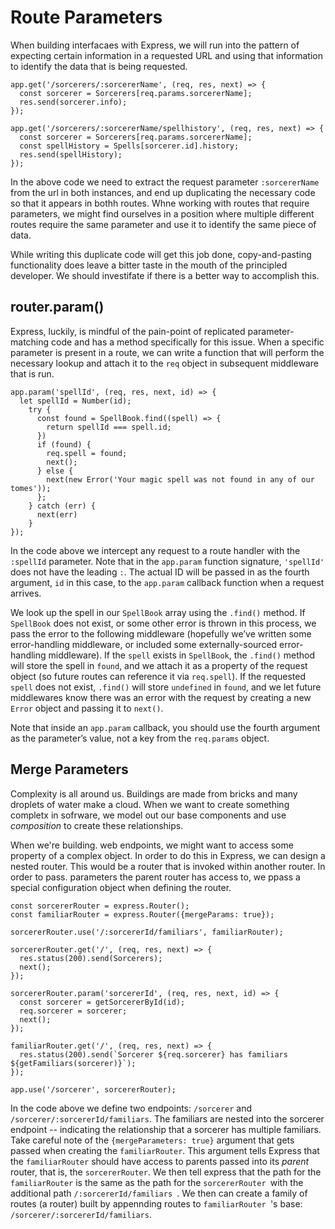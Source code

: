 # Route Parameters

When building interfacaes with Express, we will run into the pattern of expecting certain information in a requested URL and using that information to identify the data that is being requested.

```
app.get('/sorcerers/:sorcererName', (req, res, next) => {
  const sorcerer = Sorcerers[req.params.sorcererName];
  res.send(sorcerer.info);
});
 
app.get('/sorcerers/:sorcererName/spellhistory', (req, res, next) => {
  const sorcerer = Sorcerers[req.params.sorcererName];
  const spellHistory = Spells[sorcerer.id].history;
  res.send(spellHistory);
});
```

In the above code we need to extract the request parameter `:sorcererName` from the url in both instances, and end up duplicating the necessary code so that it appears in bothh routes. Whne working with routes that require parameters, we might find ourselves in a position where multiple different routes require the same parameter and use it to identify the same piece of data.

While writing this duplicate code will get this job done, copy-and-pasting functionality does leave a bitter taste in the mouth of the principled developer.  We should investifate if there is a better way to accomplish this.

## router.param()

Express, luckily, is mindful of the pain-point of replicated parameter-matching code and has a method specifically for this issue. When a specific parameter is present in a route, we can write a function that will perform the necessary lookup and attach it to the `req` object in subsequent middleware that is run.

```
app.param('spellId', (req, res, next, id) => {
  let spellId = Number(id);
    try {
      const found = SpellBook.find((spell) => {
        return spellId === spell.id;
      })
      if (found) {
        req.spell = found;
        next();
      } else {
        next(new Error('Your magic spell was not found in any of our tomes'));
      };
    } catch (err) {
      next(err)
    }
});
```

In the code above we intercept any request to a route handler with the `:spellId` parameter. Note that in the `app.param` function signature, `'spellId'` does not have the leading `:`. The actual ID will be passed in as the fourth argument, `id` in this case, to the `app.param` callback function when a request arrives.

We look up the spell in our `SpellBook` array using the `.find()` method. If `SpellBook` does not exist, or some other error is thrown in this process, we pass the error to the following middleware (hopefully we’ve written some error-handling middleware, or included some externally-sourced error-handling middleware). If the `spell` exists in `SpellBook`, the `.find()` method will store the spell in `found`, and we attach it as a property of the request object (so future routes can reference it via `req.spell`). If the requested `spell` does not exist, `.find()` will store `undefined` in `found`, and we let future middlewares know there was an error with the request by creating a new `Error` object and passing it to `next()`.

Note that inside an `app.param` callback, you should use the fourth argument as the parameter’s value, not a key from the `req.params` object.

## Merge Parameters

Complexity is all around us. Buildings are made from bricks and many droplets of water make a cloud. When we want to create something completx in sofrware, we model out our base components and use *composition* to create these relationships.

When we're building. web endpoints, we might want to access some property of a complex object. In order to do this in Express, we can design a nested router. This would be a router that is invoked within another router. In order to pass. parameters the parent router has access to, we ppass a special configuration object when defining the router.

```
const sorcererRouter = express.Router();
const familiarRouter = express.Router({mergeParams: true});
 
sorcererRouter.use('/:sorcererId/familiars', familiarRouter);
 
sorcererRouter.get('/', (req, res, next) => {
  res.status(200).send(Sorcerers);
  next();
});
 
sorcererRouter.param('sorcererId', (req, res, next, id) => {
  const sorcerer = getSorcererById(id);   
  req.sorcerer = sorcerer;
  next();
});
 
familiarRouter.get('/', (req, res, next) => {
  res.status(200).send(`Sorcerer ${req.sorcerer} has familiars ${getFamiliars(sorcerer)}`);
});
 
app.use('/sorcerer', sorcererRouter);
```

In the code above we define two endpoints: `/sorcerer` and `/sorcerer/:sorcererId/familiars`. The familiars are nested into the sorcerer endpoint -- indicating the relationship that a sorcerer has multiple familiars. Take careful note of the `{mergeParameters: true}` argument that gets passed when creating the `familiarRouter`. This argument tells Express that the `familiarRouter` should have access to parents passed into its *parent* router, that is, the `sorcererRouter`. We then tell express that the path for the `familiarRouter` is the same as the path for the  `sorcererRouter `with the additional path `/:sorcererId/familiars `. We then can create a family of routes (a router) built by appennding routes to `familiarRouter `'s base: `/sorcerer/:sorcererId/familiars`.
